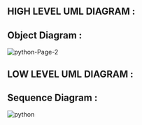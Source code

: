 ## HIGH LEVEL UML DIAGRAM :

## Object Diagram :

![python-Page-2](https://user-images.githubusercontent.com/78857077/111766175-3f7fa280-88cb-11eb-9e35-e347d2df57b7.png)


## LOW LEVEL UML DIAGRAM :

## Sequence Diagram :

![python](https://user-images.githubusercontent.com/78857077/111766425-8a011f00-88cb-11eb-91a8-360d861e77aa.jpg)


